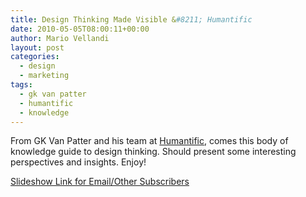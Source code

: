 ```yaml
---
title: Design Thinking Made Visible &#8211; Humantific
date: 2010-05-05T08:00:11+00:00
author: Mario Vellandi
layout: post
categories:
  - design
  - marketing
tags:
  - gk van patter
  - humantific
  - knowledge
---
```

From GK Van Patter and his team at [Humantific](http://www.humantific.com/), comes this body of knowledge guide to design thinking. Should present some interesting perspectives and insights. Enjoy!

[Slideshow Link for Email/Other Subscribers](http://issuu.com/humantific/docs/humantificthinkingmadevisible)
